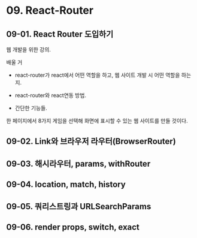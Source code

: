 # 09. React-Router

## 09-01.  React Router 도입하기

웹 개발을 위한 강의.

배울 거

* react-router가 react에서 어떤 역할을 하고, 웹 사이트 개발 시 어떤 역할을 하는지.

* react-router와 react연동 방법.

* 간단한 기능들.



한 페이지에서 8가지 게임을 선택해 화면에 표시할 수 있는 웹 사이트를 만들 것이다.





## 09-02. Link와 브라우저 라우터(BrowserRouter)

## 09-03. 해시라우터, params, withRouter

## 09-04. location, match, history

## 09-05. 쿼리스트링과 URLSearchParams

## 09-06. render props, switch, exact

